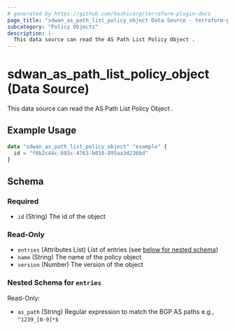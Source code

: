 ```yaml
---
# generated by https://github.com/hashicorp/terraform-plugin-docs
page_title: "sdwan_as_path_list_policy_object Data Source - terraform-provider-sdwan"
subcategory: "Policy Objects"
description: |-
  This data source can read the AS Path List Policy Object .
---
```


# sdwan_as_path_list_policy_object (Data Source)

This data source can read the AS Path List Policy Object .

## Example Usage

```terraform
data "sdwan_as_path_list_policy_object" "example" {
  id = "f6b2c44c-693c-4763-b010-895aa3d236bd"
}
```

<!-- schema generated by tfplugindocs -->
## Schema

### Required

- `id` (String) The id of the object

### Read-Only

- `entries` (Attributes List) List of entries (see [below for nested schema](#nestedatt--entries))
- `name` (String) The name of the policy object
- `version` (Number) The version of the object

<a id="nestedatt--entries"></a>
### Nested Schema for `entries`

Read-Only:

- `as_path` (String) Regular expression to match the BGP AS paths e.g., `^1239_[0-9]*$`
